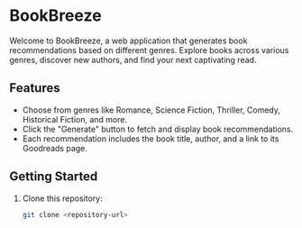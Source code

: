 # BookBreeze

Welcome to BookBreeze, a web application that generates book recommendations based on different genres. Explore books across various genres, discover new authors, and find your next captivating read.

## Features

- Choose from genres like Romance, Science Fiction, Thriller, Comedy, Historical Fiction, and more.
- Click the "Generate" button to fetch and display book recommendations.
- Each recommendation includes the book title, author, and a link to its Goodreads page.

## Getting Started

1. Clone this repository:

   ```bash
   git clone <repository-url>
